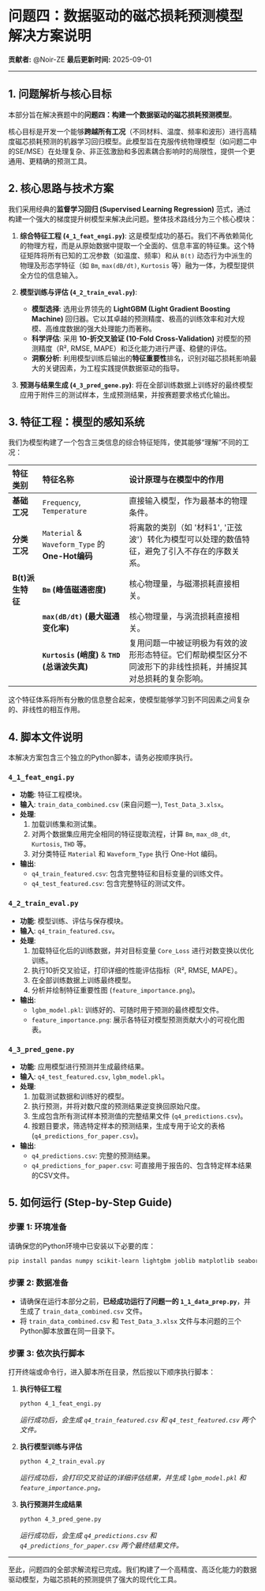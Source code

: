 # 问题四：数据驱动的磁芯损耗预测模型 解决方案说明

**贡献者:** @Noir-ZE
**最后更新时间:** 2025-09-01

---

## 1. 问题解析与核心目标

本部分旨在解决赛题中的**问题四：构建一个数据驱动的磁芯损耗预测模型**。

核心目标是开发一个能够**跨越所有工况**（不同材料、温度、频率和波形）进行高精度磁芯损耗预测的机器学习回归模型。此模型旨在克服传统物理模型（如问题二中的SE/MSE）在处理复杂、非正弦激励和多因素耦合影响时的局限性，提供一个更通用、更精确的预测工具。

## 2. 核心思路与技术方案

我们采用经典的**监督学习回归 (Supervised Learning Regression)** 范式，通过构建一个强大的梯度提升树模型来解决此问题。整体技术路线分为三个核心模块：

1.  **综合特征工程 (`4_1_feat_engi.py`)**: 这是模型成功的基石。我们不再依赖简化的物理方程，而是从原始数据中提取一个全面的、信息丰富的特征集。这个特征矩阵将所有已知的工况参数（如温度、频率）和从 `B(t)` 动态行为中派生的物理及形态学特征（如 `Bm`, `max(dB/dt)`, `Kurtosis` 等）融为一体，为模型提供全方位的信息输入。

2.  **模型训练与评估 (`4_2_train_eval.py`)**:
    *   **模型选择**: 选用业界领先的 **LightGBM (Light Gradient Boosting Machine)** 回归器。它以其卓越的预测精度、极高的训练效率和对大规模、高维度数据的强大处理能力而著称。
    *   **科学评估**: 采用 **10-折交叉验证 (10-Fold Cross-Validation)** 对模型的预测精度（R², RMSE, MAPE）和泛化能力进行严谨、稳健的评估。
    *   **洞察分析**: 利用模型训练后输出的**特征重要性**排名，识别对磁芯损耗影响最大的关键因素，为工程实践提供数据驱动的指导。

3.  **预测与结果生成 (`4_3_pred_gene.py`)**: 将在全部训练数据上训练好的最终模型应用于附件三的测试样本，生成预测结果，并按赛题要求格式化输出。

## 3. 特征工程：模型的感知系统

我们为模型构建了一个包含三类信息的综合特征矩阵，使其能够“理解”不同的工况：

| 特征类别 | 特征名称 | 设计原理与在模型中的作用 |
| :--- | :--- | :--- |
| **基础工况** | `Frequency`, `Temperature` | 直接输入模型，作为最基本的物理条件。 |
| **分类工况** | `Material` & `Waveform_Type` 的 **One-Hot编码** | 将离散的类别（如 '材料1', '正弦波'）转化为模型可以处理的数值特征，避免了引入不存在的序数关系。 |
| **B(t)派生特征** | **`Bm` (峰值磁通密度)** | 核心物理量，与磁滞损耗直接相关。 |
| | **`max(dB/dt)` (最大磁通变化率)** | 核心物理量，与涡流损耗直接相关。 |
| | **`Kurtosis` (峭度)** & **`THD` (总谐波失真)** | 复用问题一中被证明极为有效的波形形态特征。它们帮助模型区分不同波形下的非线性损耗，并捕捉其对总损耗的复杂影响。 |

这个特征体系将所有分散的信息整合起来，使模型能够学习到不同因素之间复杂的、非线性的相互作用。

## 4. 脚本文件说明

本解决方案包含三个独立的Python脚本，请务必按顺序执行。

### `4_1_feat_engi.py`
*   **功能**: 特征工程模块。
*   **输入**: `train_data_combined.csv` (来自问题一), `Test_Data_3.xlsx`。
*   **处理**:
    1.  加载训练集和测试集。
    2.  对两个数据集应用完全相同的特征提取流程，计算 `Bm`, `max_dB_dt`, `Kurtosis`, `THD` 等。
    3.  对分类特征 `Material` 和 `Waveform_Type` 执行 One-Hot 编码。
*   **输出**:
    *   `q4_train_featured.csv`: 包含完整特征和目标变量的训练文件。
    *   `q4_test_featured.csv`: 包含完整特征的测试文件。

### `4_2_train_eval.py`
*   **功能**: 模型训练、评估与保存模块。
*   **输入**: `q4_train_featured.csv`。
*   **处理**:
    1.  加载特征化后的训练数据，并对目标变量 `Core_Loss` 进行对数变换以优化训练。
    2.  执行10折交叉验证，打印详细的性能评估指标（R², RMSE, MAPE）。
    3.  在全部训练数据上训练最终模型。
    4.  分析并绘制特征重要性图 (`feature_importance.png`)。
*   **输出**:
    *   `lgbm_model.pkl`: 训练好的、可随时用于预测的最终模型文件。
    *   `feature_importance.png`: 展示各特征对模型预测贡献大小的可视化图表。

### `4_3_pred_gene.py`
*   **功能**: 应用模型进行预测并生成最终结果。
*   **输入**: `q4_test_featured.csv`, `lgbm_model.pkl`。
*   **处理**:
    1.  加载测试数据和训练好的模型。
    2.  执行预测，并将对数尺度的预测结果逆变换回原始尺度。
    3.  生成包含所有测试样本预测值的完整结果文件 (`q4_predictions.csv`)。
    4.  按题目要求，筛选特定样本的预测结果，生成专用于论文的表格 (`q4_predictions_for_paper.csv`)。
*   **输出**:
    *   `q4_predictions.csv`: 完整的预测结果。
    *   `q4_predictions_for_paper.csv`: 可直接用于报告的、包含特定样本结果的CSV文件。

## 5. 如何运行 (Step-by-Step Guide)

### 步骤 1: 环境准备
请确保您的Python环境中已安装以下必要的库：
```bash
pip install pandas numpy scikit-learn lightgbm joblib matplotlib seaborn tqdm openpyxl
```

### 步骤 2: 数据准备
*   请确保在运行本部分之前，**已经成功运行了问题一的 `1_1_data_prep.py`**，并生成了 `train_data_combined.csv` 文件。
*   将 `train_data_combined.csv` 和 `Test_Data_3.xlsx` 文件与本问题的三个Python脚本放置在同一目录下。

### 步骤 3: 依次执行脚本
打开终端或命令行，进入脚本所在目录，然后按以下顺序执行脚本：

1.  **执行特征工程**
    ```bash
    python 4_1_feat_engi.py
    ```
    *运行成功后，会生成 `q4_train_featured.csv` 和 `q4_test_featured.csv` 两个文件。*

2.  **执行模型训练与评估**
    ```bash
    python 4_2_train_eval.py
    ```
    *运行成功后，会打印交叉验证的详细评估结果，并生成 `lgbm_model.pkl` 和 `feature_importance.png`。*

3.  **执行预测并生成结果**
    ```bash
    python 4_3_pred_gene.py
    ```
    *运行成功后，会生成 `q4_predictions.csv` 和 `q4_predictions_for_paper.csv` 两个最终结果文件。*

---
至此，问题四的全部求解流程已完成。我们构建了一个高精度、高泛化能力的数据驱动模型，为磁芯损耗的预测提供了强大的现代化工具。
